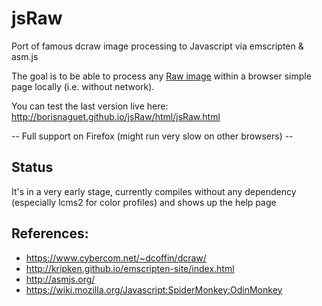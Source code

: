 # jsRaw
Port of famous dcraw image processing to Javascript via emscripten &amp; asm.js

The goal is to be able to process any [Raw image](https://en.wikipedia.org/wiki/Raw_image_format) within a browser simple page locally (i.e. without network).

You can test the last version live here:
http://borisnaguet.github.io/jsRaw/html/jsRaw.html

-- Full support on Firefox (might run very slow on other browsers) --

## Status
It's in a very early stage, currently compiles without any dependency (especially lcms2 for color profiles) and shows up the help page

## References:
* https://www.cybercom.net/~dcoffin/dcraw/
* http://kripken.github.io/emscripten-site/index.html
* http://asmjs.org/
* https://wiki.mozilla.org/Javascript:SpiderMonkey:OdinMonkey
